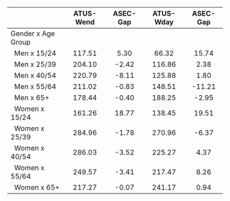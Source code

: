 
|                      |    ATUS-Wend |     ASEC-Gap |    ATUS-Wday |     ASEC-Gap |
| -------------------- | :----------: | :----------: | :----------: | :----------: |
| Gender x Age Group   |              |              |              |              |
| &nbsp;&nbsp;Men x 15/24 |       117.51 |         5.30 |        66.32 |        15.74 |
| &nbsp;&nbsp;Men x 25/39 |       204.10 |        -2.42 |       116.86 |         2.38 |
| &nbsp;&nbsp;Men x 40/54 |       220.79 |        -8.11 |       125.88 |         1.80 |
| &nbsp;&nbsp;Men x 55/64 |       211.02 |        -0.83 |       148.51 |       -11.21 |
| &nbsp;&nbsp;Men x 65+ |       178.44 |        -0.40 |       188.25 |        -2.95 |
| &nbsp;&nbsp;Women x 15/24 |       161.26 |        18.77 |       138.45 |        19.51 |
| &nbsp;&nbsp;Women x 25/39 |       284.96 |        -1.78 |       270.96 |        -6.37 |
| &nbsp;&nbsp;Women x 40/54 |       286.03 |        -3.52 |       225.27 |         4.37 |
| &nbsp;&nbsp;Women x 55/64 |       249.57 |        -3.41 |       217.47 |         8.26 |
| &nbsp;&nbsp;Women x 65+ |       217.27 |        -0.07 |       241.17 |         0.94 |

